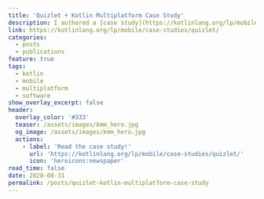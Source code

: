 ```yaml
---
title: 'Quizlet + Kotlin Multiplatform Case Study'
description: I authored a [case study](https://kotlinlang.org/lp/mobile/case-studies/quizlet/) with JetBrains to share how Quizlet is using Kotlin Multiplatform to simplify our development efforts.
link: https://kotlinlang.org/lp/mobile/case-studies/quizlet/
categories:
  - posts
  - publications
feature: true
tags:
  - kotlin
  - mobile
  - multiplatform
  - software
show_overlay_excerpt: false
header:
  overlay_color: '#333'
  teaser: /assets/images/kmm_hero.jpg
  og_image: /assets/images/kmm_hero.jpg
  actions:
    - label: 'Read the case study!'
      url: 'https://kotlinlang.org/lp/mobile/case-studies/quizlet/'
      icon: 'heroicons:newspaper'
read_time: false
date: 2020-08-31
permalink: /posts/quizlet-kotlin-multiplatform-case-study
---
```

